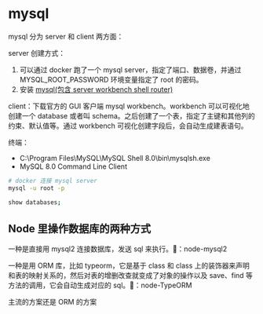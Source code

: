 # mysql

mysql 分为 server 和 client 两方面：

server 创建方式：
1. 可以通过 docker 跑了一个 mysql server，指定了端口、数据卷，并通过 MYSQL_ROOT_PASSWORD 环境变量指定了 root 的密码。
2. 安装 [mysql(包含 server workbench shell router)](https://blog.csdn.net/qq_59636442/article/details/123058454)

client：下载官方的 GUI 客户端 mysql workbench。workbench 可以可视化地创建一个 database 或者叫 schema。之后创建了一个表，指定了主键和其他列的约束、默认值等。通过 workbench 可视化创建字段后，会自动生成建表语句。

终端：
- C:\Program Files\MySQL\MySQL Shell 8.0\bin\mysqlsh.exe
- MySQL 8.0 Command Line Client

```sh :terminal
# docker 连接 mysql server
mysql -u root -p

show databases;
```

## Node 里操作数据库的两种方式

一种是直接用 mysql2 连接数据库，发送 sql 来执行。🌰：node-mysql2

一种是用 ORM 库，比如 typeorm，它是基于 class 和 class 上的装饰器来声明和表的映射关系的，然后对表的增删改查就变成了对象的操作以及 save、find 等方法的调用，它会自动生成对应的 sql。🌰：node-TypeORM

主流的方案还是 ORM 的方案
